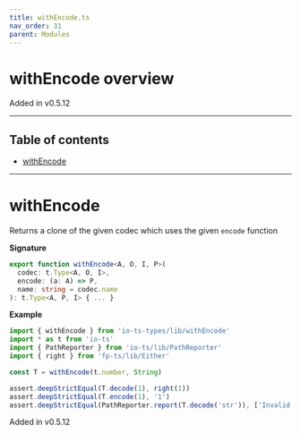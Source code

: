 ```yaml
---
title: withEncode.ts
nav_order: 31
parent: Modules
---
```


# withEncode overview

Added in v0.5.12

---

<h2 class="text-delta">Table of contents</h2>

- [withEncode](#withencode)

---

# withEncode

Returns a clone of the given codec which uses the given `encode` function

**Signature**

```ts
export function withEncode<A, O, I, P>(
  codec: t.Type<A, O, I>,
  encode: (a: A) => P,
  name: string = codec.name
): t.Type<A, P, I> { ... }
```

**Example**

```ts
import { withEncode } from 'io-ts-types/lib/withEncode'
import * as t from 'io-ts'
import { PathReporter } from 'io-ts/lib/PathReporter'
import { right } from 'fp-ts/lib/Either'

const T = withEncode(t.number, String)

assert.deepStrictEqual(T.decode(1), right(1))
assert.deepStrictEqual(T.encode(1), '1')
assert.deepStrictEqual(PathReporter.report(T.decode('str')), ['Invalid value "str" supplied to : number'])
```

Added in v0.5.12
